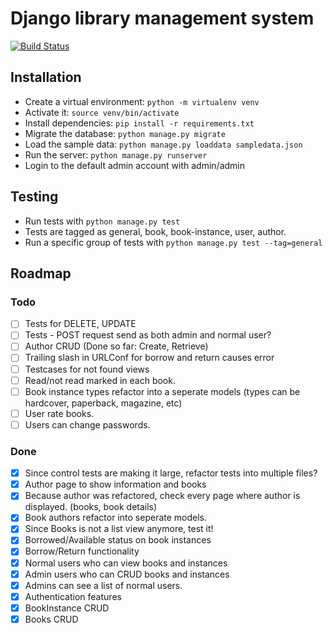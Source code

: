 # Django library management system
[![Build Status](https://travis-ci.org/bihanviranga/librarysystem.svg?branch=master)](https://travis-ci.org/bihanviranga/librarysystem)

## Installation
- Create a virtual environment: `python -m virtualenv venv`
- Activate it: `source venv/bin/activate`
- Install dependencies: `pip install -r requirements.txt`
- Migrate the database: `python manage.py migrate`
- Load the sample data: `python manage.py loaddata sampledata.json`
- Run the server: `python manage.py runserver`
- Login to the default admin account with admin/admin

## Testing
- Run tests with `python manage.py test`
- Tests are tagged as general, book, book-instance, user, author.
- Run a specific group of tests with `python manage.py test --tag=general`

## Roadmap

### Todo
- [ ] Tests for DELETE, UPDATE
- [ ] Tests - POST request send as both admin and normal user?
- [ ] Author CRUD (Done so far: Create, Retrieve)
- [ ] Trailing slash in URLConf for borrow and return causes error
- [ ] Testcases for not found views
- [ ] Read/not read marked in each book.
- [ ] Book instance types refactor into a seperate models (types can be hardcover, paperback, magazine, etc)
- [ ] User rate books.
- [ ] Users can change passwords.

### Done
- [X] Since control tests are making it large, refactor tests into multiple files?
- [X] Author page to show information and books
- [X] Because author was refactored, check every page where author is displayed. (books, book details)
- [X] Book authors refactor into seperate models.
- [X] Since Books is not a list view anymore, test it!
- [X] Borrowed/Available status on book instances
- [X] Borrow/Return functionality
- [X] Normal users who can view books and instances
- [X] Admin users who can CRUD books and instances
- [X] Admins can see a list of normal users.
- [X] Authentication features
- [X] BookInstance CRUD
- [X] Books CRUD

